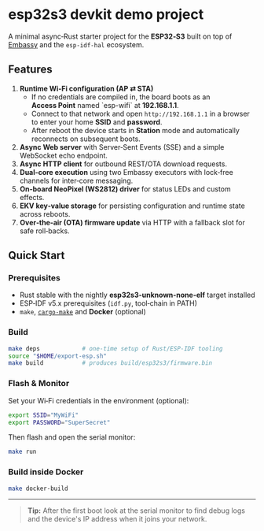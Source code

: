 # esp32s3 devkit demo project

A minimal async‑Rust starter project for the **ESP32‑S3** built on top of [Embassy](https://github.com/embassy-rs/embassy) and the `esp-idf-hal` ecosystem.

## Features

1. **Runtime Wi‑Fi configuration (AP ⇄ STA)**
   * If no credentials are compiled in, the board boots as an **Access Point** named \`esp-wifi\` at **192.168.1.1**.
   * Connect to that network and open `http://192.168.1.1` in a browser to enter your home **SSID** and **password**.
   * After reboot the device starts in **Station** mode and automatically reconnects on subsequent boots.
2. **Async Web server** with Server‑Sent Events (SSE) and a simple WebSocket echo endpoint.
3. **Async HTTP client** for outbound REST/OTA download requests.
4. **Dual‑core execution** using two Embassy executors with lock‑free channels for inter‑core messaging.
5. **On‑board NeoPixel (WS2812) driver** for status LEDs and custom effects.
6. **EKV key‑value storage** for persisting configuration and runtime state across reboots.
7. **Over‑the‑air (OTA) firmware update** via HTTP with a fallback slot for safe roll‑backs.

## Quick Start

### Prerequisites

* Rust stable with the nightly **esp32s3-unknown-none-elf** target installed
* ESP‑IDF v5.x prerequisites (`idf.py`, tool‑chain in PATH)
* `make`, [`cargo-make`](https://github.com/sagiegurari/cargo-make) and **Docker** (optional)

### Build

```bash
make deps            # one‑time setup of Rust/ESP‑IDF tooling
source "$HOME/export-esp.sh"
make build           # produces build/esp32s3/firmware.bin
```

### Flash & Monitor

Set your Wi‑Fi credentials in the environment (optional):

```bash
export SSID="MyWiFi"
export PASSWORD="SuperSecret"
```

Then flash and open the serial monitor:

```bash
make run
```

### Build inside Docker

```bash
make docker-build
```

---

> **Tip:** After the first boot look at the serial monitor to find debug logs and the device's IP address when it joins your network.
